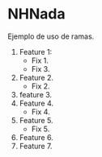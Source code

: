 # NHNada
Ejemplo de uso de ramas.
1. Feature 1:
    - Fix 1.
    - Fix 3.
2. Feature 2.
    - Fix 2.
3. feature 3.
4. Feature 4.
    - Fix 4.
5. Feature 5.
    - Fix 5.
6. Feature 6.
7. Feature 7.
